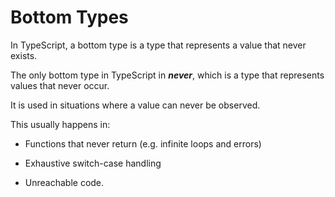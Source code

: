 # Bottom Types

In TypeScript, a bottom type is a type that represents a value that never exists.

The only bottom type in TypeScript in **_never_**, which is a type that represents values that never occur.

It is used in situations where a value can never be observed.

This usually happens in:

- Functions that never return (e.g. infinite loops and errors)

- Exhaustive switch-case handling

- Unreachable code.